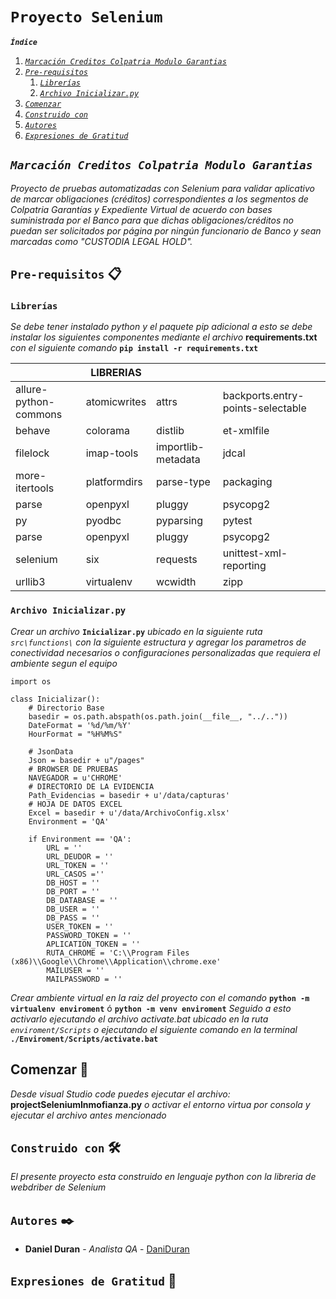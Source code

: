 # `Proyecto Selenium`

**_`Índice`_**   
1. [_`Marcación Creditos Colpatria Modulo Garantias`_](#id1)
1. [_`Pre-requisitos`_](#id2)
    1. [_`Librerías`_](#id1_1)  
    1. [_`Archivo Inicializar.py`_](#id1_2)          
1. [_`Comenzar`_](#id3)
1. [_`Construido con`_](#id4)
1. [_`Autores`_](#id5)
1. [_`Expresiones de Gratitud`_](#id6)

## _`Marcación Creditos Colpatria Modulo Garantias`_<a name="id1"></a>

_Proyecto de pruebas automatizadas con Selenium para validar aplicativo de marcar obligaciones (créditos) correspondientes a los segmentos de Colpatria Garantías y Expediente Virtual de acuerdo con bases suministrada por el Banco para que dichas obligaciones/créditos no puedan ser solicitados por página por ningún funcionario de Banco y sean marcadas como "CUSTODIA LEGAL HOLD"._

## `Pre-requisitos` 📋<a name="id2"></a>

### `Librerías`<a name="id1_1"></a>
_Se debe tener instalado python y el paquete pip adicional a esto se debe instalar los siguientes componentes mediante el archivo_ __requirements.txt__ _con el siguiente comando_ **`pip install -r requirements.txt`**




|                                   |             LIBRERIAS             |                                   |                                   |
|-----------------------------------|-----------------------------------|-----------------------------------|-----------------------------------|
|      allure-python-commons        |          atomicwrites             |               attrs               | backports.entry-points-selectable |
|             behave                |             colorama              |               distlib             |            et-xmlfile             | 
|            filelock               |            imap-tools             |         importlib-metadata        |              jdcal                | 
|         more-itertools            |           platformdirs            |             parse-type            |            packaging              |
|              parse                |            openpyxl               |               pluggy              |            psycopg2               |
|              py                   |            pyodbc                 |               pyparsing           |              pytest               |
|              parse                |            openpyxl               |               pluggy              |            psycopg2               |
|              selenium             |            six                    |               requests            |      unittest-xml-reporting       |
|              urllib3              |          virtualenv               |               wcwidth             |                 zipp              |



### `Archivo Inicializar.py`<a name="id1_2"></a>
_Crear un archivo_ **`Inicializar.py`** _ubicado en la  siguiente ruta `src\functions\` con la siguiente estructura y agregar los parametros de conectividad necesarios o configuraciones personalizadas que requiera el ambiente segun el equipo_
~~~
import os

class Inicializar():
    # Directorio Base
    basedir = os.path.abspath(os.path.join(__file__, "../.."))
    DateFormat = '%d/%m/%Y'
    HourFormat = "%H%M%S"

    # JsonData
    Json = basedir + u"/pages"
    # BROWSER DE PRUEBAS
    NAVEGADOR = u'CHROME'
    # DIRECTORIO DE LA EVIDENCIA
    Path_Evidencias = basedir + u'/data/capturas'
    # HOJA DE DATOS EXCEL
    Excel = basedir + u'/data/ArchivoConfig.xlsx'
    Environment = 'QA'

    if Environment == 'QA':
        URL = ''
        URL_DEUDOR = ''
        URL_TOKEN = ''
        URL_CASOS =''
        DB_HOST = ''
        DB_PORT = ''
        DB_DATABASE = ''
        DB_USER = ''
        DB_PASS = ''
        USER_TOKEN = ''
        PASSWORD_TOKEN = ''
        APLICATION_TOKEN = ''
        RUTA_CHROME = 'C:\\Program Files (x86)\\Google\\Chrome\\Application\\chrome.exe'
        MAILUSER = ''
        MAILPASSWORD = ''
~~~

_Crear ambiente virtual en la raiz del proyecto con el comando_ **`python -m virtualenv enviroment`** ó **`python -m venv enviroment`** _Seguido a esto activarlo ejecutando el archivo activate.bat ubicado en la ruta `enviroment/Scripts` o ejecutando el siguiente comando en la terminal_ **`./Enviroment/Scripts/activate.bat`**
 

## Comenzar 🚀<a name="id3"></a>

_Desde visual Studio code puedes ejecutar el archivo:_ **projectSeleniumInmofianza.py**
_o activar el entorno virtua por consola y ejecutar el archivo antes mencionado_


## `Construido con` 🛠️<a name="id4"></a>

_El presente proyecto esta construido en lenguaje python con la libreria de webdriber de Selenium_


## `Autores` ✒️<a name="id5"></a>

* **Daniel Duran** - *Analista QA* - [DaniDuran](https://github.com/DaniDuran)


## `Expresiones de Gratitud` 🎁<a name="id6"></a>


